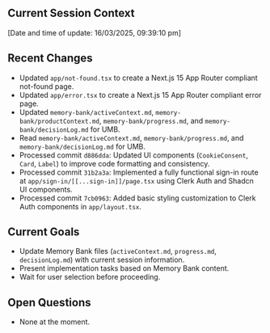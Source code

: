 ## Current Session Context

[Date and time of update: 16/03/2025, 09:39:10 pm]

## Recent Changes

- Updated `app/not-found.tsx` to create a Next.js 15 App Router compliant not-found page.
- Updated `app/error.tsx` to create a Next.js 15 App Router compliant error page.
- Updated `memory-bank/activeContext.md`, `memory-bank/productContext.md`, `memory-bank/progress.md`, and `memory-bank/decisionLog.md` for UMB.
- Read `memory-bank/activeContext.md`, `memory-bank/progress.md`, and `memory-bank/decisionLog.md` for UMB.
- Processed commit `d886dda`: Updated UI components (`CookieConsent`, `Card`, `Label`) to improve code formatting and consistency.
- Processed commit `31b2a3a`: Implemented a fully functional sign-in route at `app/sign-in/[[...sign-in]]/page.tsx` using Clerk Auth and Shadcn UI components.
- Processed commit `7cb0963`: Added basic styling customization to Clerk Auth components in `app/layout.tsx`.

## Current Goals

- Update Memory Bank files (`activeContext.md`, `progress.md`, `decisionLog.md`) with current session information.
- Present implementation tasks based on Memory Bank content.
- Wait for user selection before proceeding.

## Open Questions

- None at the moment.

